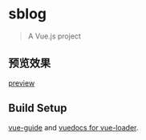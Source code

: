 # sblog

> A Vue.js project

## 预览效果

[preview](https://x1059455449.github.io/vue-blog-pre/dist/#/)

## Build Setup
[vue-guide](http://vuejs-templates.github.io/webpack/) and [vuedocs for vue-loader](http://vuejs.github.io/vue-loader).
